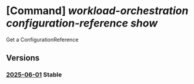 # [Command] _workload-orchestration configuration-reference show_

Get a ConfigurationReference

## Versions

### [2025-06-01](/Resources/mgmt-plane/L3tyZXNvdXJjZXVyaX0vcHJvdmlkZXJzL21pY3Jvc29mdC5lZGdlL2NvbmZpZ3VyYXRpb25yZWZlcmVuY2VzL3t9/2025-06-01.xml) **Stable**

<!-- mgmt-plane /{resourceuri}/providers/microsoft.edge/configurationreferences/{} 2025-06-01 -->
